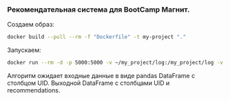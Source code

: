 ### Рекомендательная система для BootCamp Магнит.

Создаем образ:

```bash
docker build --pull --rm -f "Dockerfile" -t my-project "."
```

Запускаем:

``` bash
docker run --rm -d -p 5000:5000 -v ~/my_project/log:/my_project/log -v ~/my_project/data:/my_project/data --name my_script my-project:latest
```

Алгоритм ожидает входные данные в виде pandas DataFrame c столбцом UID. Выходной DataFrame с столбцами UID и recommendations. 
